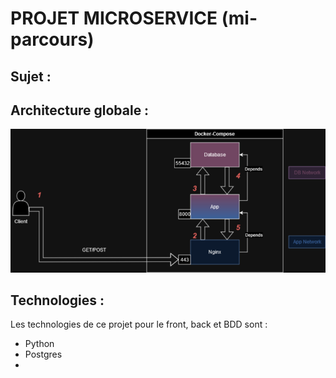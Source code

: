 # PROJET MICROSERVICE (mi-parcours)

## Sujet :



## Architecture globale :

![image](https://github.com/agomesdacosta3/MicroService_Exo/blob/main/Architecture%20MicroService.drawio.png)

## Technologies :

Les technologies de ce projet pour le front, back et BDD sont :
- Python
- Postgres
- 
